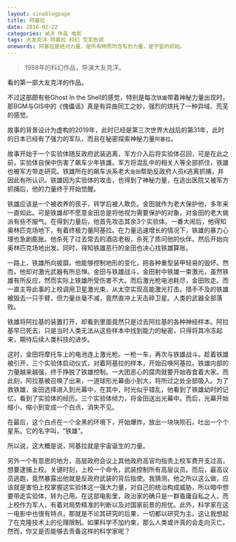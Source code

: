 ```yaml
---
layout: sinablogpage
title: 阿基拉
date: 2016-02-22
categories: WLR 作品 电影
tags: 大友克洋 阿基拉 科幻 荒芜色调
onewords: 阿基拉是绝对力量，是所有物质均含有的力量，是宇宙的初始。
---
```

> 1988年的科幻作品，导演大友克洋。

看的第一部大友克洋的作品。

不过这部颇有些Ghost In the Shell的感觉，特别是每次`铁雄`带着神秘力量出现时，那BGM与GIS中的《傀儡谣》真是有异曲同工之妙，强烈的烘托了一种异域、荒芜的感觉。

故事的背景设计为虚构的2019年，此时已经是第三次世界大战后的第31年，此时的日本已经有了强力的军队，而且在秘密探索神秘力量`阿基拉`。

故事开始于一个实验体随反政府武装逃离，军方介入后将实验体召回，可是在此之前，实验体自保中伤害了飙车少年铁雄。军方将混乱中的相关人等全部抓住，铁雄也被军方带走研究。铁雄所在的飙车派系老大`金田`帮助反政府人员`K`逃离抓捕，并因此有所认识。铁雄因为实验体的攻击，也得到了神秘力量，在逃出医院又被军方抓捕后，他的力量终于开始觉醒。

铁雄应该是一个被收养的孩子，转学后被人欺负。金田就作为老大保护他，多年来一直如此。可是铁雄却不愿意金田总是将他视为需要保护的对象，对金田的老大做派有些不服气。在得到力量后，他首先攻击其余3个实验体。一番大闹后，他得知奥林匹克场地下，有着终极力量阿基拉。在力量迅速增长的情况下，铁雄的暴力心理也急剧膨胀。他杀死了过去常去的酒店老板，杀死了质问他的伙伴。然后开始向奥林匹克场地出发。同时，得知铁雄恶行的金田也决心找铁雄算账。

一路上，铁雄所向披靡。他能够控制地形的变化，把各种重型装甲轻易的毁坏。然而，他却对激光武器有所忌惮。金田与铁雄战斗，金田射中铁雄一束激光，虽然铁雄有所反应，然而实际上铁雄所受伤害不大。而后激光枪电池耗尽，金田败走。而一直主导此事的上校调用卫星激光束，从太空实现高能激光打击。措手不及的铁雄被毁去一只手臂，但力量丝毫不减，竟然直冲上天击碎卫星。人类的武器全部落败。

铁雄将阿拉基的装置打开，却看到里面竟然只是过去阿拉基的各种神经样本。阿拉基早已死去，只是当时人类无法从这些样本中找到能力的秘密，只得将其冷冻起来，期待后续人类科技的进步。

这时，金田将摩托车上的电池连上激光枪。一枪一车，再次与铁雄战斗。趁着铁雄被引开，三个实验体启动仪式，对着阿基拉的样本，开始召唤阿基拉。铁雄内部的力量越来越强，终于挣脱了铁雄控制。一大团恶心的腐肉就要开始吞食着大家。而此刻，阿拉基被召唤了出来，一道球形光幕由小到大，将所过之处全部吸入。为了救铁雄，金田选择进入到光幕中，在其中，时光似乎错乱，他看到了铁雄幼时的记忆，看到了实验体的经历。三个实验体倾力，将金田送出光幕中。而后，光幕开始缩小，缩小到变成一个白点，消失不见。

在最后，这个白点在一个全黑的环境下，开始爆炸，放出一块块陨石，吐出一个个星系。它的名字叫，“铁雄”。

所以说，这大概是说，阿基拉就是宇宙诞生的力量。

另外一个有意思的地方，高层政府会议上其他政府高官均指责上校军费开支过高，想要逮捕上校。关键时刻，上校一个命令，武装控制所有高层议员。而后，最高议员逃跑，竟然暴露出他就是反政府武装的背后指使。我猜测，他之所以这么做，应该就是害怕上校掌握这实验体这一强大力量，对自己的统治构成威胁，所以暗中想要带走实验体，转为己用。在这部电影里，政治家的确只是一群昏庸自私之人，而上校作为军人，有着对局势精准的判断以及对国家前景的担忧。此外，科学家在这一电影中也很有特点，那就是不论其研究的后果，一切都以研究为主。这让我想起了在克隆技术上的伦理限制。如果科学不加约束，那么人类或许真的会走向灭亡。然而，你又是否能够去责备这样的科学家呢？

